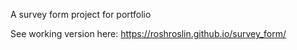 A survey form project for portfolio

See working version here:
https://roshroslin.github.io/survey_form/
